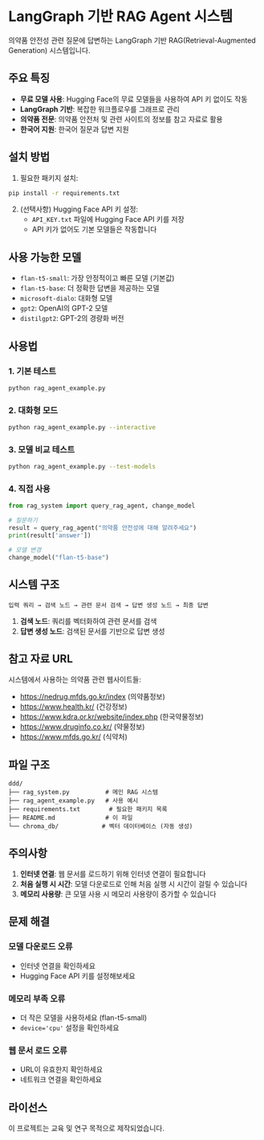 # LangGraph 기반 RAG Agent 시스템

의약품 안전성 관련 질문에 답변하는 LangGraph 기반 RAG(Retrieval-Augmented Generation) 시스템입니다.

## 주요 특징

- **무료 모델 사용**: Hugging Face의 무료 모델들을 사용하여 API 키 없이도 작동
- **LangGraph 기반**: 복잡한 워크플로우를 그래프로 관리
- **의약품 전문**: 의약품 안전처 및 관련 사이트의 정보를 참고 자료로 활용
- **한국어 지원**: 한국어 질문과 답변 지원

## 설치 방법

1. 필요한 패키지 설치:
```bash
pip install -r requirements.txt
```

2. (선택사항) Hugging Face API 키 설정:
   - `API_KEY.txt` 파일에 Hugging Face API 키를 저장
   - API 키가 없어도 기본 모델들은 작동합니다

## 사용 가능한 모델

- `flan-t5-small`: 가장 안정적이고 빠른 모델 (기본값)
- `flan-t5-base`: 더 정확한 답변을 제공하는 모델
- `microsoft-dialo`: 대화형 모델
- `gpt2`: OpenAI의 GPT-2 모델
- `distilgpt2`: GPT-2의 경량화 버전

## 사용법

### 1. 기본 테스트
```bash
python rag_agent_example.py
```

### 2. 대화형 모드
```bash
python rag_agent_example.py --interactive
```

### 3. 모델 비교 테스트
```bash
python rag_agent_example.py --test-models
```

### 4. 직접 사용
```python
from rag_system import query_rag_agent, change_model

# 질문하기
result = query_rag_agent("의약품 안전성에 대해 알려주세요")
print(result['answer'])

# 모델 변경
change_model("flan-t5-base")
```

## 시스템 구조

```
입력 쿼리 → 검색 노드 → 관련 문서 검색 → 답변 생성 노드 → 최종 답변
```

1. **검색 노드**: 쿼리를 벡터화하여 관련 문서를 검색
2. **답변 생성 노드**: 검색된 문서를 기반으로 답변 생성

## 참고 자료 URL

시스템에서 사용하는 의약품 관련 웹사이트들:
- https://nedrug.mfds.go.kr/index (의약품정보)
- https://www.health.kr/ (건강정보)
- https://www.kdra.or.kr/website/index.php (한국약물정보)
- https://www.druginfo.co.kr/ (약물정보)
- https://www.mfds.go.kr/ (식약처)

## 파일 구조

```
ddd/
├── rag_system.py          # 메인 RAG 시스템
├── rag_agent_example.py   # 사용 예시
├── requirements.txt        # 필요한 패키지 목록
├── README.md              # 이 파일
└── chroma_db/            # 벡터 데이터베이스 (자동 생성)
```

## 주의사항

1. **인터넷 연결**: 웹 문서를 로드하기 위해 인터넷 연결이 필요합니다
2. **처음 실행 시 시간**: 모델 다운로드로 인해 처음 실행 시 시간이 걸릴 수 있습니다
3. **메모리 사용량**: 큰 모델 사용 시 메모리 사용량이 증가할 수 있습니다

## 문제 해결

### 모델 다운로드 오류
- 인터넷 연결을 확인하세요
- Hugging Face API 키를 설정해보세요

### 메모리 부족 오류
- 더 작은 모델을 사용하세요 (flan-t5-small)
- `device='cpu'` 설정을 확인하세요

### 웹 문서 로드 오류
- URL이 유효한지 확인하세요
- 네트워크 연결을 확인하세요

## 라이선스

이 프로젝트는 교육 및 연구 목적으로 제작되었습니다. 